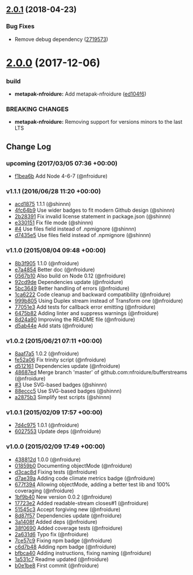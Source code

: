 <a name="2.0.1"></a>
## [2.0.1](https://github.com/nfroidure/BufferStreams/compare/v2.0.0...v2.0.1) (2018-04-23)


### Bug Fixes

* Remove debug dependency ([2719573](https://github.com/nfroidure/BufferStreams/commit/2719573))



<a name="2.0.0"></a>
# [2.0.0](https://github.com/nfroidure/BufferStreams/compare/v1.1.1...v2.0.0) (2017-12-06)


### build

* **metapak-nfroidure:** Add metapak-nfroidure ([ed104f6](https://github.com/nfroidure/BufferStreams/commit/ed104f6))


### BREAKING CHANGES

* **metapak-nfroidure:** Removing support for versions minors to the last LTS



## Change Log

### upcoming (2017/03/05 07:36 +00:00)
- [f1bea6b](https://github.com/nfroidure/bufferstreams/commit/f1bea6bc9ad1c013457b9b9137f6dae70e9cab6b) Add Node 4-6-7 (@nfroidure)

### v1.1.1 (2016/06/28 11:20 +00:00)
- [acd1875](https://github.com/nfroidure/bufferstreams/commit/acd18756a3066c72b4cff8aa79aa44a3dcb4f85f) 1.1.1 (@shinnn)
- [4fc64b9](https://github.com/nfroidure/bufferstreams/commit/4fc64b9be16693e59920b976d4822adf52ec6f3d) Use wider badges to fit modern Github design (@shinnn)
- [2b28391](https://github.com/nfroidure/bufferstreams/commit/2b2839191eec654af9361fc654d430f69bc6d622) Fix invalid license statement in package.json (@shinnn)
- [e330151](https://github.com/nfroidure/bufferstreams/commit/e330151fd994b90d4383e2e189f18f628c3c1157) Fix file mode (@shinnn)
- [#4](https://github.com/nfroidure/bufferstreams/pull/4) Use files field instead of .npmignore (@shinnn)
- [d7435e5](https://github.com/nfroidure/bufferstreams/commit/d7435e5729b4684492e746d015bbfee39ac564dc) Use files field instead of .npmignore (@shinnn)

### v1.1.0 (2015/08/04 09:48 +00:00)
- [8b3f905](https://github.com/nfroidure/bufferstreams/commit/8b3f9058764b4ff8095df90eea55ea7683d3ee33) 1.1.0 (@nfroidure)
- [e7a4854](https://github.com/nfroidure/bufferstreams/commit/e7a4854d032682593851e20c20ac0b63587594d7) Better doc (@nfroidure)
- [0567b10](https://github.com/nfroidure/bufferstreams/commit/0567b10f2a8cc6ddb1eada72a9178533b1fa1dd2) Also build on Node 0.12 (@nfroidure)
- [92cd9de](https://github.com/nfroidure/bufferstreams/commit/92cd9de1752cbb70d403c4fbbee0532e762bf3e1) Dependencies update (@nfroidure)
- [5bc3649](https://github.com/nfroidure/bufferstreams/commit/5bc3649e1c8f58505cad3393cbf67c47581dac13) Better handling of errors (@nfroidure)
- [1ca6222](https://github.com/nfroidure/bufferstreams/commit/1ca6222b488072004305156c94a388c100df6fc7) Code cleanup and backward compatibility (@nfroidure)
- [999b805](https://github.com/nfroidure/bufferstreams/commit/999b805be2007b5a1100f9cdbf0f911aa667afab) Using Duplex stream instead of Transform one (@nfroidure)
- [77051e3](https://github.com/nfroidure/bufferstreams/commit/77051e330e82931acf3fb4c4b0b4f24aa4ae13de) Add tests for callback error emitting (@nfroidure)
- [6475b82](https://github.com/nfroidure/bufferstreams/commit/6475b820cbc5a80f4e98bea86cdda3acc6ec7743) Adding linter and suppress warnings (@nfroidure)
- [8d24a90](https://github.com/nfroidure/bufferstreams/commit/8d24a90bf5b91c1185f5c5f00cc32a4b65fc9fc5) Improving the README file (@nfroidure)
- [d5ab44e](https://github.com/nfroidure/bufferstreams/commit/d5ab44e5ddeaddd73744158d046eb71b2fb29fb6) Add stats (@nfroidure)

### v1.0.2 (2015/06/21 07:11 +00:00)
- [8aaf7a5](https://github.com/nfroidure/bufferstreams/commit/8aaf7a576177d3c2c1e626d8bfba091d47d7cea3) 1.0.2 (@nfroidure)
- [fe52a06](https://github.com/nfroidure/bufferstreams/commit/fe52a06f252b161676f722624e74e9290b845320) Fix trinity script (@nfroidure)
- [d512161](https://github.com/nfroidure/bufferstreams/commit/d5121614d055a63fca0072ebfc360fc17f8e04aa) Dependencies update (@nfroidure)
- [48687ed](https://github.com/nfroidure/bufferstreams/commit/48687ed86eea5262693bb9b11097003bc0985b19) Merge branch 'master' of github.com:nfroidure/bufferstreams (@nfroidure)
- [#3](https://github.com/nfroidure/bufferstreams/pull/3) Use SVG-based badges (@shinnn)
- [88eccc5](https://github.com/nfroidure/bufferstreams/commit/88eccc50275e9317cba820a72f69f611c69cf3ab) Use SVG-based badges (@shinnn)
- [a2875b3](https://github.com/nfroidure/bufferstreams/commit/a2875b323ec90b0d4d7afb60186a07c9f60f9350) Simplify test scripts (@shinnn)

### v1.0.1 (2015/02/09 17:57 +00:00)
- [7d4c975](https://github.com/nfroidure/bufferstreams/commit/7d4c975accd17ea382845d93e11761ad8c364534) 1.0.1 (@nfroidure)
- [6027553](https://github.com/nfroidure/bufferstreams/commit/602755373fd77d9ca34248b2ba106bcd57e49dce) Update deps (@nfroidure)

### v1.0.0 (2015/02/09 17:49 +00:00)
- [438812d](https://github.com/nfroidure/bufferstreams/commit/438812dc9e6ecfbc7bd184503a341b0627aa9bf6) 1.0.0 (@nfroidure)
- [01859b0](https://github.com/nfroidure/bufferstreams/commit/01859b0b32a8bb630d97aec3e01dac9148fd7b17) Documenting objectMode (@nfroidure)
- [d3cac8d](https://github.com/nfroidure/bufferstreams/commit/d3cac8dab9a8d6f8275e82eedfafe929b156c258) Fixing tests (@nfroidure)
- [d7ae39a](https://github.com/nfroidure/bufferstreams/commit/d7ae39a4bab7f77a93cde5993f8da703e21db0f0) Adding code climate metrics badge (@nfroidure)
- [677f394](https://github.com/nfroidure/bufferstreams/commit/677f394d68a49afd6a24865a111c061985f8739f) Allowing objectMode, adding a better test lib and 100% coveraging (@nfroidure)
- [1bf9b40](https://github.com/nfroidure/bufferstreams/commit/1bf9b404b47c801387867b9a3614041c5285cfe2) New version 0.0.2 (@nfroidure)
- [17723e2](https://github.com/nfroidure/bufferstreams/commit/17723e212599d3a6dd582980b98331c0651a93ea) Added readable-stream closes#1 (@nfroidure)
- [51545c3](https://github.com/nfroidure/bufferstreams/commit/51545c3e26b26315c17b17bb9a09986b39a538bf) Accept forgiving new (@nfroidure)
- [8d87f57](https://github.com/nfroidure/bufferstreams/commit/8d87f576047d65b2a86680df4d4a6469202d96e1) Dependencies update (@nfroidure)
- [3a1408f](https://github.com/nfroidure/bufferstreams/commit/3a1408fd7886a0dd5f1edf357d4c2373521ae032) Added deps (@nfroidure)
- [38f0690](https://github.com/nfroidure/bufferstreams/commit/38f06902efe745a9cbf648fe6634a2c78c18a544) Added coverage tests (@nfroidure)
- [2a631d6](https://github.com/nfroidure/bufferstreams/commit/2a631d66a41547e32f79dcba2ffe164d3f890bf9) Typo fix (@nfroidure)
- [7ce57c9](https://github.com/nfroidure/bufferstreams/commit/7ce57c96aa95a24038442026b318f98ee5e9318e) Fixing npm badge (@nfroidure)
- [c6d7b48](https://github.com/nfroidure/bufferstreams/commit/c6d7b486bc537b57997dd329966d53a216f30bff) Adding npm badge (@nfroidure)
- [bfbca40](https://github.com/nfroidure/bufferstreams/commit/bfbca40112d3341989961a7ddbed838d2620b8e2) Adding instructions, fixing naming (@nfroidure)
- [1a531c7](https://github.com/nfroidure/bufferstreams/commit/1a531c78b79642c76bcdd09aa0262342833e6203) Readme updated (@nfroidure)
- [b0e1be8](https://github.com/nfroidure/bufferstreams/commit/b0e1be875aa9583ed44b2f1e9c74d050ef777ebb) First commit (@nfroidure)